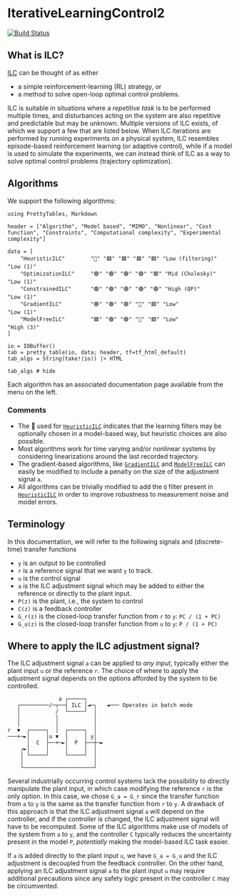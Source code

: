 # IterativeLearningControl2

[![Build Status](https://github.com/baggepinnen/IterativeLearningControl2.jl/actions/workflows/CI.yml/badge.svg?branch=main)](https://github.com/baggepinnen/IterativeLearningControl2.jl/actions/workflows/CI.yml?query=branch%3Amain)

## What is ILC?

[ILC](https://slunik.slu.se/kursfiler/TE0010/10095.1213/REG2_ILCReview.pdf) can be thought of as either
- a simple reinforcement-learning (RL) strategy, or
- a method to solve open-loop optimal control problems.

ILC is suitable in situations where a *repetitive task* is to be performed multiple times, and disturbances acting on the system are also repetitive and predictable but  may be unknown. Multiple versions of ILC exists, of which we support a few that are listed below. When ILC iterations are performed by running experiments on a physical system, ILC resembles episode-based reinforcement learning (or adaptive control), while if a model is used to simulate the experiments, we can instead think of ILC as a way to solve optimal control problems (trajectory optimization).



## Algorithms

We support the following algorithms:

```@setup ALGORITHMS
using PrettyTables, Markdown

header = ["Algorithm", "Model based", "MIMO", "Nonlinear", "Cost function", "Constraints", "Computational complexity", "Experimental complexity"]

data = [
    "HeuristicILC"        "🔶" "🟥" "🟥" "🟥" "🟥" "Low (filtering)"    "Low (1)"
    "OptimizationILC"     "🟢" "🟢" "🟢" "🟢" "🟥" "Mid (Cholesky)"     "Low (1)"
    "ConstrainedILC"      "🟢" "🟢" "🟢" "🟢" "🟢" "High (QP)"          "Low (1)"
    "GradientILC"         "🟢" "🟢" "🟢" "🔶" "🟥" "Low"                "Low (1)"
    "ModelFreeILC"        "🟥" "🟢" "🟢" "🔶" "🟥" "Low"                "High (3)"
]

io = IOBuffer()
tab = pretty_table(io, data; header, tf=tf_html_default)
tab_algs = String(take!(io)) |> HTML
```
```@example ALGORITHMS
tab_algs # hide
```

Each algorithm has an associated documentation page available from the menu on the left.

### Comments
- The 🔶 used for [`HeuristicILC`](@ref) indicates that the learning filters may be optionally chosen in a model-based way, but heuristic choices are also possible.
- Most algorithms work for time varying and/or nonlinear systems by considering linearizations around the last recorded trajectory. 
- The gradient-based algorithms, like [`GradientILC`](@ref) and [`ModelFreeILC`](@ref) can easily be modified to include a penalty on the size of the adjustment signal ``a``.
- All algorithms can be trivially modified to add the ``Q`` filter present in [`HeuristicILC`](@ref) in order to improve robustness to measurement noise and model errors.

## Terminology
In this documentation, we will refer to the following signals and (discrete-time) transfer functions

- ``y`` is an output to be controlled
- ``r`` is a reference signal that we want ``y`` to track.
- ``u`` is the control signal
- ``a`` is the ILC adjustment signal which may be added to either the reference or directly to the plant input.
- ``P(z)`` is the plant, i.e., the system to control
- ``C(z)`` is a feedback controller
- ``G_r(z)`` is the closed-loop transfer function from ``r`` to ``y``: ``PC / (1 + PC)``
- ``G_u(z)`` is the closed-loop transfer function from ``u`` to ``y``: ``P / (1 + PC)``

## Where to apply the ILC adjustment signal?

The ILC adjustment signal ``a`` can be applied to _any input_, typically either the plant input ``u`` or the reference ``r``. The choice of where to apply the adjustment signal depends on the options afforded by the system to be controlled. 

```
                a ┌─────┐
   ┌─────────/─┬──┤ ILC │◄─┐   ◄─── Operates in batch mode
   │           /  └─────┘  │
   │           │           │
   │           │           │
r  ▼  ┌─────┐  │  ┌─────┐  │
───+─►│     │u ▼  │     │ y│
      │  C  ├──+─►│  P  ├──┼─►
    ┌►│     │     │     │  │
    │ └─────┘     └─────┘  │
    │                      │
    └──────────────────────┘
```
Several industrially occurring control systems lack the possibility to directly manipulate the plant input, in which case modifying the reference ``r`` is the only option. In this case, we chose ``G_a = G_r`` since the transfer function from ``a`` to ``y`` is the same as the transfer function from ``r`` to ``y``. A drawback of this approach is that the ILC adjustment signal ``a`` will depend on the controller, and if the controller is changed, the ILC adjustment signal will have to be recomputed. Some of the ILC algorithms make use of models of the system from ``a`` to ``y``, and the controller ``C`` typically reduces the uncertainty present in the model ``P``, _potentially_ making the model-based ILC task easier.


If ``a`` is added directly to the plant input ``u``, we have ``G_a = G_u`` and the ILC adjustment is decoupled from the feedback controller. On the other hand, applying an ILC adjustment signal ``a`` to the plant input ``u`` may require additional precautions since any safety logic present in the controller ``C`` may be circumvented.